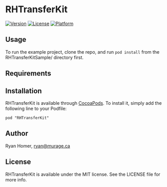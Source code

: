 # RHTransferKit

[![Version](https://img.shields.io/cocoapods/v/RHTransferKit.svg?style=flat)](http://cocoadocs.org/docsets/RHTransferKit)
[![License](https://img.shields.io/cocoapods/l/RHTransferKit.svg?style=flat)](http://cocoadocs.org/docsets/RHTransferKit)
[![Platform](https://img.shields.io/cocoapods/p/RHTransferKit.svg?style=flat)](http://cocoadocs.org/docsets/RHTransferKit)

## Usage

To run the example project, clone the repo, and run `pod install` from the RHTransferKitSample/ directory first.

## Requirements

## Installation

RHTransferKit is available through [CocoaPods](http://cocoapods.org). To install
it, simply add the following line to your Podfile:

    pod "RHTransferKit"

## Author

Ryan Homer, ryan@murage.ca

## License

RHTransferKit is available under the MIT license. See the LICENSE file for more info.

